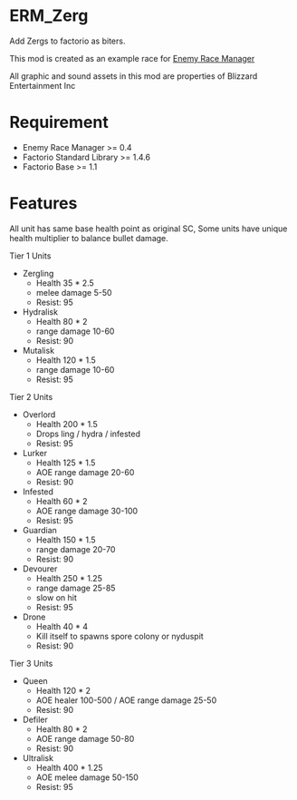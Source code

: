 # ERM_Zerg
Add Zergs to factorio as biters.

This mod is created as an example race for [Enemy Race Manager](https://github.com/heyqule/enemy_race_manager)

All graphic and sound assets in this mod are properties of Blizzard Entertainment Inc

# Requirement
* Enemy Race Manager >= 0.4
* Factorio Standard Library >= 1.4.6
* Factorio Base >= 1.1

# Features
All unit has same base health point as original SC, Some units have unique health multiplier to balance bullet damage.

Tier 1 Units
* Zergling
    - Health 35 * 2.5
    - melee damage 5-50
    - Resist: 95
* Hydralisk
    - Health 80 * 2
    - range damage 10-60
    - Resist: 90
* Mutalisk
    - Health 120 * 1.5
    - range damage 10-60
    - Resist: 95

Tier 2 Units
* Overlord
    - Health 200 * 1.5
    - Drops ling / hydra / infested
    - Resist: 95
* Lurker
    - Health 125 * 1.5
    - AOE range damage 20-60
    - Resist: 90
* Infested
    - Health 60 * 2
    - AOE range damage 30-100
    - Resist: 95
* Guardian
    - Health 150 * 1.5
    - range damage 20-70
    - Resist: 90
* Devourer
    - Health 250 * 1.25
    - range damage 25-85
    - slow on hit
    - Resist: 95
* Drone
    - Health 40 * 4
    - Kill itself to spawns spore colony or nyduspit
    - Resist: 90

Tier 3 Units
* Queen
    - Health 120 * 2
    - AOE healer 100-500 / AOE range damage 25-50
    - Resist: 90
* Defiler
    - Health 80 * 2
    - AOE range damage 50-80
    - Resist: 90
* Ultralisk
    - Health 400 * 1.25
    - AOE melee damage 50-150
    - Resist: 95